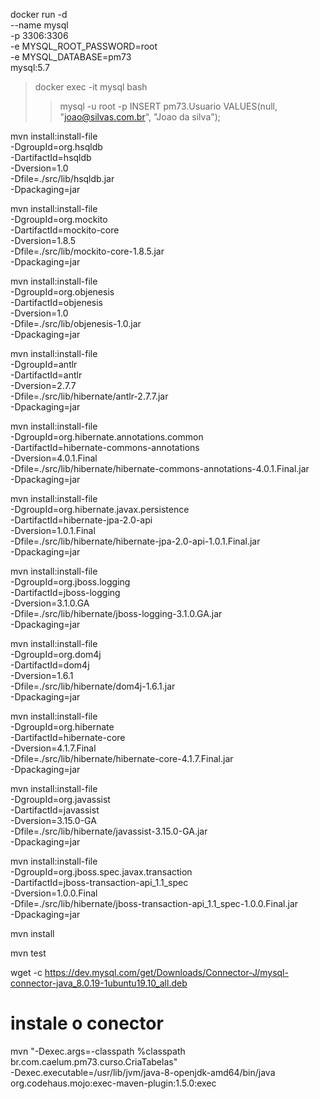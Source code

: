 
docker run -d \
    --name mysql \
    -p 3306:3306 \
    -e MYSQL_ROOT_PASSWORD=root \
    -e MYSQL_DATABASE=pm73 \
    mysql:5.7

> docker exec -it mysql bash
>> mysql -u root -p
>> INSERT pm73.Usuario VALUES(null, "joao@silvas.com.br", "Joao da silva");

mvn install:install-file \
    -DgroupId=org.hsqldb \
    -DartifactId=hsqldb \
    -Dversion=1.0 \
    -Dfile=./src/lib/hsqldb.jar \
    -Dpackaging=jar

mvn install:install-file \
    -DgroupId=org.mockito \
    -DartifactId=mockito-core \
    -Dversion=1.8.5 \
    -Dfile=./src/lib/mockito-core-1.8.5.jar \
    -Dpackaging=jar
      
mvn install:install-file \
    -DgroupId=org.objenesis \
    -DartifactId=objenesis \
    -Dversion=1.0 \
    -Dfile=./src/lib/objenesis-1.0.jar \
    -Dpackaging=jar
        
mvn install:install-file \
    -DgroupId=antlr \
    -DartifactId=antlr \
    -Dversion=2.7.7 \
    -Dfile=./src/lib/hibernate/antlr-2.7.7.jar \
    -Dpackaging=jar
        
mvn install:install-file \
    -DgroupId=org.hibernate.annotations.common \
    -DartifactId=hibernate-commons-annotations \
    -Dversion=4.0.1.Final \
    -Dfile=./src/lib/hibernate/hibernate-commons-annotations-4.0.1.Final.jar \
    -Dpackaging=jar
      
mvn install:install-file \
    -DgroupId=org.hibernate.javax.persistence \
    -DartifactId=hibernate-jpa-2.0-api \
    -Dversion=1.0.1.Final \
    -Dfile=./src/lib/hibernate/hibernate-jpa-2.0-api-1.0.1.Final.jar \
    -Dpackaging=jar
        
mvn install:install-file \
    -DgroupId=org.jboss.logging \
    -DartifactId=jboss-logging \
    -Dversion=3.1.0.GA \
    -Dfile=./src/lib/hibernate/jboss-logging-3.1.0.GA.jar \
    -Dpackaging=jar
        
mvn install:install-file \
    -DgroupId=org.dom4j \
    -DartifactId=dom4j \
    -Dversion=1.6.1 \
    -Dfile=./src/lib/hibernate/dom4j-1.6.1.jar \
    -Dpackaging=jar
       
mvn install:install-file \
    -DgroupId=org.hibernate \
    -DartifactId=hibernate-core \
    -Dversion=4.1.7.Final \
    -Dfile=./src/lib/hibernate/hibernate-core-4.1.7.Final.jar  \
    -Dpackaging=jar
       
mvn install:install-file \
    -DgroupId=org.javassist \
    -DartifactId=javassist \
    -Dversion=3.15.0-GA \
    -Dfile=./src/lib/hibernate/javassist-3.15.0-GA.jar \
    -Dpackaging=jar
        
mvn install:install-file \
    -DgroupId=org.jboss.spec.javax.transaction \
    -DartifactId=jboss-transaction-api_1.1_spec \
    -Dversion=1.0.0.Final \
    -Dfile=./src/lib/hibernate/jboss-transaction-api_1.1_spec-1.0.0.Final.jar \
    -Dpackaging=jar

mvn install

mvn test

wget -c https://dev.mysql.com/get/Downloads/Connector-J/mysql-connector-java_8.0.19-1ubuntu19.10_all.deb

# instale o conector

mvn "-Dexec.args=-classpath %classpath br.com.caelum.pm73.curso.CriaTabelas" \
     -Dexec.executable=/usr/lib/jvm/java-8-openjdk-amd64/bin/java org.codehaus.mojo:exec-maven-plugin:1.5.0:exec


